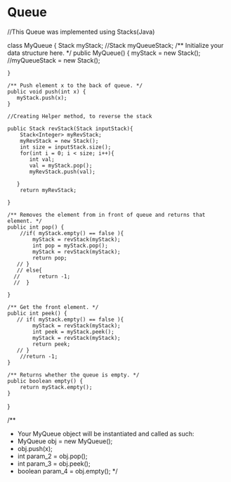 # Queue
//This Queue was implemented using Stacks(Java)



class MyQueue {
    Stack<Integer> myStack;
    //Stack<Integer> myQueueStack;
    /** Initialize your data structure here. */
    public MyQueue() {
        myStack = new Stack(); 
        //myQueueStack = new Stack(); 
        
    }
    
    /** Push element x to the back of queue. */
    public void push(int x) {
       myStack.push(x); 
    }
    
    //Creating Helper method, to reverse the stack 
    
    public Stack revStack(Stack inputStack){
        Stack<Integer> myRevStack;
        myRevStack = new Stack();
        int size = inputStack.size(); 
        for(int i = 0; i < size; i++){
           int val; 
           val = myStack.pop(); 
           myRevStack.push(val);
            
       }
        return myRevStack;
        
    }
    
    /** Removes the element from in front of queue and returns that element. */
    public int pop() {
        //if( myStack.empty() == false ){ 
            myStack = revStack(myStack);
            int pop = myStack.pop();
            myStack = revStack(myStack);
            return pop; 
       // } 
       // else{
      //      return -1; 
      //  }
        
    }
    
    /** Get the front element. */
    public int peek() {
       // if( myStack.empty() == false ){
            myStack = revStack(myStack);
            int peek = myStack.peek(); 
            myStack = revStack(myStack);
            return peek;
       // }
        //return -1;
    }
    
    /** Returns whether the queue is empty. */
    public boolean empty() {
        return myStack.empty();
    }
}

/**
 * Your MyQueue object will be instantiated and called as such:
 * MyQueue obj = new MyQueue();
 * obj.push(x);
 * int param_2 = obj.pop();
 * int param_3 = obj.peek();
 * boolean param_4 = obj.empty();
 */
